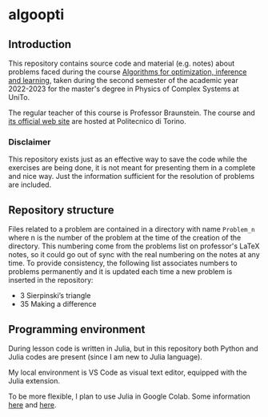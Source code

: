 # algoopti
## Introduction
This repository contains source code and material (e.g. notes) about problems faced during the course [Algorithms for optimization, inference and learning](https://fisica-sc.campusnet.unito.it/do/corsi.pl/Show?_id=a763), taken during the second semester of the academic year 2022-2023 for the master's degree in Physics of Complex Systems at UniTo.

The regular teacher of this course is Professor Braunstein. The course and [its official web site](https://didattica.polito.it/pls/portal30/gap.pkg_guide.viewGap?p_cod_ins=01SPOPF&p_a_acc=2223&p_header=S&p_lang=EN) are hosted at Politecnico di Torino.

### Disclaimer
This repository exists just as an effective way to save the code while the exercises are being done, it is not meant for presenting them in a complete and nice way. Just the information sufficient for the resolution of problems are included.

## Repository structure
Files related to a problem are contained in a directory with name `Problem_n` where n is the number of the problem at the time of the creation of the directory. This numbering come from the problems list on professor's LaTeX notes, so it could go out of sync with the real numbering on the notes at any time. To provide consistency, the following list associates numbers to problems permanently and it is updated each time a new problem is inserted in the repository:

- 3 Sierpinski’s triangle
- 35 Making a difference

## Programming environment
During lesson code is written in Julia, but in this repository both Python and Julia codes are present (since I am new to Julia language).

My local environment is VS Code as visual text editor, equipped with the Julia extension.

To be more flexible, I plan to use Julia in Google Colab. Some information [here](https://stackoverflow.com/questions/58270424/julia-in-google-colab) and [here](https://github.com/Dsantra92/Julia-on-Colab).
